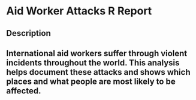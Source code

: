 # Aid Worker Attacks R Report
<h2>Description<h2>

International aid workers suffer through violent incidents throughout the world. This analysis helps document these attacks and shows which places and what people are most likely to be affected. 
